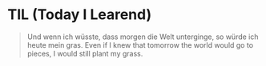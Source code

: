 # TIL (Today I Learend)

> Und wenn ich wüsste, dass morgen die Welt unterginge, so würde ich heute mein gras.
> Even if I knew that tomorrow the world would go to pieces, I would still plant my grass.
